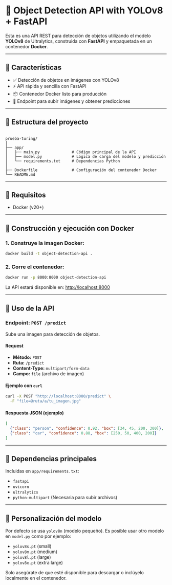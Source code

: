 # 🧠 Object Detection API with YOLOv8 + FastAPI

Esta es una API REST para detección de objetos utilizando el modelo **YOLOv8** de Ultralytics, construida con **FastAPI** y empaquetada en un contenedor **Docker**.

---

## 🚀 Características

- ✅ Detección de objetos en imágenes con YOLOv8
- ⚡ API rápida y sencilla con FastAPI
- 📦 Contenedor Docker listo para producción
- 🧪 Endpoint para subir imágenes y obtener predicciones

---

## 📁 Estructura del proyecto

```

prueba-turing/
│
├── app/
│   ├── main.py              # Código principal de la API
│   ├── model.py             # Lógica de carga del modelo y predicción
│   └── requirements.txt     # Dependencias Python
│
├── Dockerfile               # Configuración del contenedor Docker
└── README.md                
```

---

## 🧱 Requisitos

- Docker (v20+)

---

## 🐳 Construcción y ejecución con Docker

### 1. Construye la imagen Docker:

```bash
docker build -t object-detection-api .
````

### 2. Corre el contenedor:

```bash
docker run -p 8000:8000 object-detection-api
```

La API estará disponible en: [http://localhost:8000](http://localhost:8000)

---

## 🧪 Uso de la API

### Endpoint: `POST /predict`

Sube una imagen para detección de objetos.

#### Request

* **Método:** `POST`
* **Ruta:** `/predict`
* **Content-Type:** `multipart/form-data`
* **Campo:** `file` (archivo de imagen)

#### Ejemplo con `curl`

```bash
curl -X POST "http://localhost:8000/predict" \
  -F "file=@ruta/a/tu_imagen.jpg"
```

#### Respuesta JSON (ejemplo)

```json
[
  {"class": "person", "confidence": 0.92, "box": [34, 45, 200, 300]},
  {"class": "car", "confidence": 0.88, "box": [250, 50, 400, 200]}
]
```

---

## 🧩 Dependencias principales

Incluidas en `app/requirements.txt`:

* `fastapi`
* `uvicorn`
* `ultralytics`
* `python-multipart` (Necesaria para subir archivos)

---

## 🔧 Personalización del modelo

Por defecto se usa `yolov8n` (modelo pequeño). Es posible usar otro modelo en `model.py` como por ejemplo:

* `yolov8s.pt` (small)
* `yolov8m.pt` (medium)
* `yolov8l.pt` (large)
* `yolov8x.pt` (extra large)

Solo asegúrate de que esté disponible para descargar o inclúyelo localmente en el contenedor.


